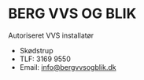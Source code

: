 # BERG VVS OG BLIK

Autoriseret VVS installatør
* Skødstrup
* TLF: 3169 9550
* Email: info@bergvvsogblik.dk

